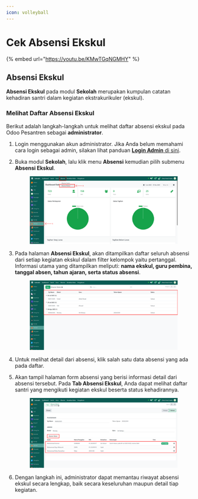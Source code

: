 ```yaml
---
icon: volleyball
---
```


# Cek Absensi Ekskul

{% embed url="https://youtu.be/KMwTGqNGMHY" %}

## Absensi Ekskul

**Absensi Ekskul** pada modul **Sekolah** merupakan kumpulan catatan kehadiran santri dalam kegiatan ekstrakurikuler (ekskul).

### Melihat Daftar Absensi Ekskul

Berikut adalah langkah-langkah untuk melihat daftar absensi ekskul pada Odoo Pesantren sebagai **administrator**.

1. Login menggunakan akun administrator. Jika Anda belum memahami cara login sebagai admin, silakan lihat panduan [**Login Admin** di sini](../../../panduan-login/login-admin.md).
2.  Buka modul **Sekolah**, lalu klik menu **Absensi** kemudian pilih submenu **Absensi Ekskul**.

    <figure><img src="../../../.gitbook/assets/images-621 (1).png" alt=""><figcaption></figcaption></figure>


3.  Pada halaman **Absensi Ekskul**, akan ditampilkan daftar seluruh absensi dari setiap kegiatan ekskul dalam filter kelompok yaitu pertanggal. Informasi utama yang ditampilkan meliputi: **nama ekskul, guru pembina, tanggal absen, tahun ajaran, serta status absensi**.

    <figure><img src="../../../.gitbook/assets/images-622 (1).png" alt=""><figcaption></figcaption></figure>


4. Untuk melihat detail dari absensi, klik salah satu data absensi yang ada pada daftar.
5.  Akan tampil halaman form absensi yang berisi informasi detail dari absensi tersebut. Pada **Tab Absensi Ekskul**, Anda dapat melihat daftar santri yang mengikuti kegiatan ekskul beserta status kehadirannya.

    <figure><img src="../../../.gitbook/assets/images-625.png" alt=""><figcaption></figcaption></figure>


6. Dengan langkah ini, administrator dapat memantau riwayat absensi ekskul secara lengkap, baik secara keseluruhan maupun detail tiap kegiatan.

